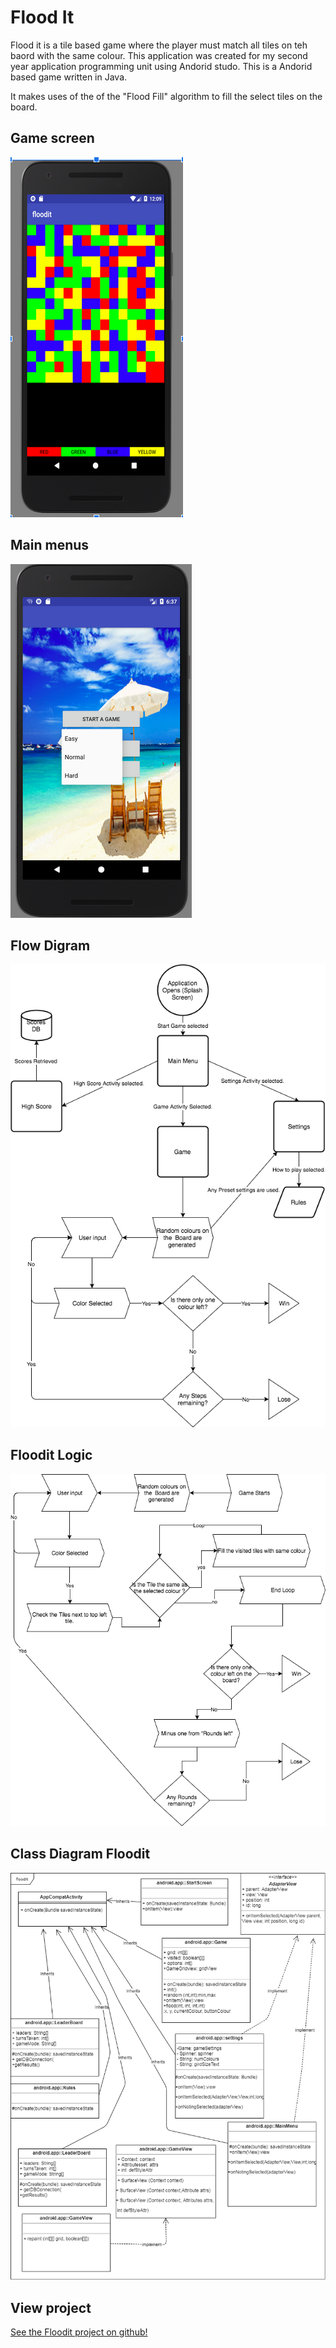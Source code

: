# Flood It

Flood it is a tile based game where the player must match all tiles on teh baord with the same colour. 
This application was created for my second year application programming unit using Andorid studo. 
This is a Andorid based game written in Java.

It makes uses of the of the "Flood Fill" algorithm to fill the select tiles on the board. 

## Game screen
 ![game screen](images/gamescreen.png)

## Main menus
 ![Main menus](images/mainmenu.png) 

## Flow Digram
 ![Flow Digram](images/flowdiagramfloodit.png) 

## Floodit Logic
 ![Floodit Logic](images/Floodit_Logic.png)

## Class Diagram Floodit
 ![Class Diagram Floodit](images/Class_diagram_Floodit.png)

## View project
[See the Floodit project on github!](https://github.com/AlexMarriott/floodit)

